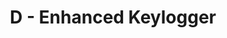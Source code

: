 ---
contest: Techporia
year: 2020
round: Qualification
problem: D
title: D - Enhanced Keylogger
pdf: /contests/TECHPHORIA/2020/qualification/D - Enhanced Keylogger.pdf
---